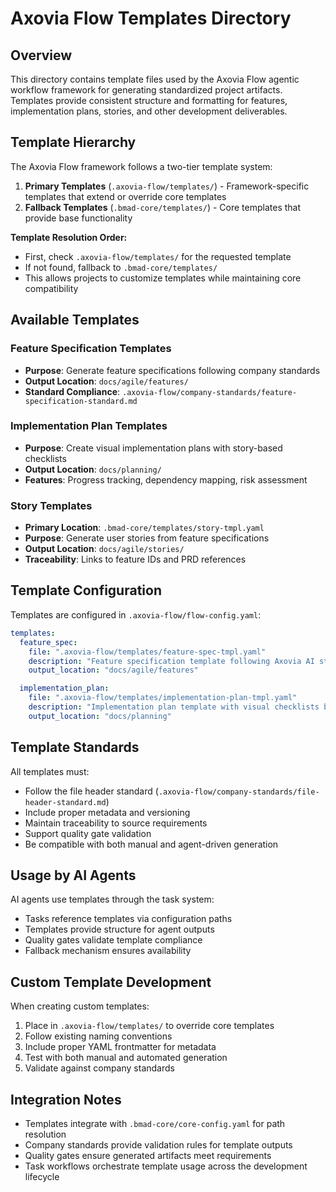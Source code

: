 # Axovia Flow Templates Directory

## Overview

This directory contains template files used by the Axovia Flow agentic workflow framework for generating standardized project artifacts. Templates provide consistent structure and formatting for features, implementation plans, stories, and other development deliverables.

## Template Hierarchy

The Axovia Flow framework follows a two-tier template system:

1. **Primary Templates** (`.axovia-flow/templates/`) - Framework-specific templates that extend or override core templates
2. **Fallback Templates** (`.bmad-core/templates/`) - Core templates that provide base functionality

**Template Resolution Order:**
- First, check `.axovia-flow/templates/` for the requested template
- If not found, fallback to `.bmad-core/templates/`
- This allows projects to customize templates while maintaining core compatibility

## Available Templates

### Feature Specification Templates
- **Purpose**: Generate feature specifications following company standards
- **Output Location**: `docs/agile/features/`
- **Standard Compliance**: `.axovia-flow/company-standards/feature-specification-standard.md`

### Implementation Plan Templates  
- **Purpose**: Create visual implementation plans with story-based checklists
- **Output Location**: `docs/planning/`
- **Features**: Progress tracking, dependency mapping, risk assessment

### Story Templates
- **Primary Location**: `.bmad-core/templates/story-tmpl.yaml`
- **Purpose**: Generate user stories from feature specifications
- **Output Location**: `docs/agile/stories/`
- **Traceability**: Links to feature IDs and PRD references

## Template Configuration

Templates are configured in `.axovia-flow/flow-config.yaml`:

```yaml
templates:
  feature_spec:
    file: ".axovia-flow/templates/feature-spec-tmpl.yaml"
    description: "Feature specification template following Axovia AI standards"
    output_location: "docs/agile/features"

  implementation_plan:
    file: ".axovia-flow/templates/implementation-plan-tmpl.yaml" 
    description: "Implementation plan template with visual checklists by story"
    output_location: "docs/planning"
```

## Template Standards

All templates must:
- Follow the file header standard (`.axovia-flow/company-standards/file-header-standard.md`)
- Include proper metadata and versioning
- Maintain traceability to source requirements
- Support quality gate validation
- Be compatible with both manual and agent-driven generation

## Usage by AI Agents

AI agents use templates through the task system:
- Tasks reference templates via configuration paths
- Templates provide structure for agent outputs
- Quality gates validate template compliance
- Fallback mechanism ensures availability

## Custom Template Development

When creating custom templates:
1. Place in `.axovia-flow/templates/` to override core templates
2. Follow existing naming conventions
3. Include proper YAML frontmatter for metadata
4. Test with both manual and automated generation
5. Validate against company standards

## Integration Notes

- Templates integrate with `.bmad-core/core-config.yaml` for path resolution
- Company standards provide validation rules for template outputs  
- Quality gates ensure generated artifacts meet requirements
- Task workflows orchestrate template usage across the development lifecycle

